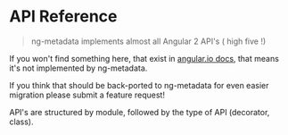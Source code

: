 # API Reference

> ng-metadata implements almost all Angular 2 API's ( high five !)

If you won't find something here, that exist in [angular.io docs](https://angular.io/docs/ts/latest/), that means it's not implemented by ng-metadata.

If you think that should be back-ported to ng-metadata for even easier migration please submit a feature request!

API's are structured by module, followed by the type of API (decorator, class).
